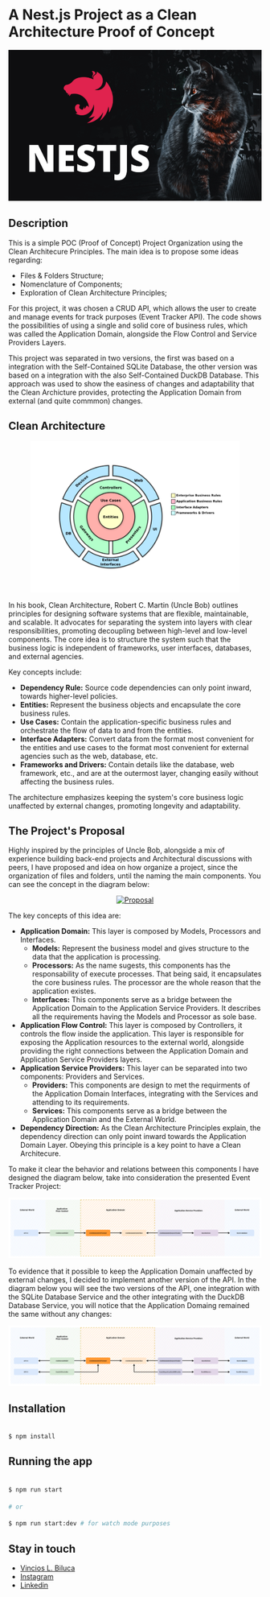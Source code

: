 # A Nest.js Project as a Clean Architecture Proof of Concept

<p align="center">
  <a href="http://nestjs.com/" target="blank">
  <img src="src\resources\img\nestjs.png" height="300" alt="Nest Logo" />
  </a>
</p>


## Description

This is a simple POC (Proof of Concept) Project Organization using the Clean Architecure Principles. The main idea is to propose some ideas regarding:

- Files & Folders Structure;
- Nomenclature of Components;
- Exploration of Clean Architecture Principles;

For this project, it was chosen a CRUD API, which allows the user to create and manage events for track purposes (Event Tracker API). The code shows the possibilities of using a single and solid core of business rules, which was called the Application Domain, alongside the Flow Control and Service Providers Layers.

This project was separated in two versions, the first was based on a integration with the Self-Contained SQLite Database, the other version was based on a integration with the also Self-Contained DuckDB Database. This approach was used to show the easiness of changes and adaptability that the Clean Archicture provides, protecting the Application Domain from external (and quite commmon) changes.

## Clean Architecture

<p align="center">
  <a href="http://nestjs.com/" target="blank">
  <img src="src\resources\img\cleanarchitecture.png" height="300" alt="Clean Architecture" />
  </a>
</p>

In his book, Clean Architecture,  Robert C. Martin (Uncle Bob) outlines principles for designing software systems that are flexible, maintainable, and scalable. It advocates for separating the system into layers with clear responsibilities, promoting decoupling between high-level and low-level components. The core idea is to structure the system such that the business logic is independent of frameworks, user interfaces, databases, and external agencies. 

Key concepts include:

- **Dependency Rule:** Source code dependencies can only point inward, towards higher-level policies.
- **Entities:** Represent the business objects and encapsulate the core business rules.
- **Use Cases:** Contain the application-specific business rules and orchestrate the flow of data to and from the entities.
- **Interface Adapters:** Convert data from the format most convenient for the entities and use cases to the format most convenient for external agencies such as the web, database, etc.
- **Frameworks and Drivers:** Contain details like the database, web framework, etc., and are at the outermost layer, changing easily without affecting the business rules.

The architecture emphasizes keeping the system's core business logic unaffected by external changes, promoting longevity and adaptability.

## The Project's Proposal

Highly inspired by the principles of Uncle Bob, alongside a mix of experience building back-end projects and Architectural discussions with peers, I have proposed and idea on how organize a project, since the organization of files and folders, until the naming the main components. You can see the concept in the diagram below:

<p align="center">
  <a href="http://nestjs.com/" target="blank">
  <img src="src\resources\img\archproposal.png" height="300" alt="Proposal" />
  </a>
</p>

The key concepts of this idea are:

- **Application Domain:** This layer is composed by Models, Processors and Interfaces.
  - **Models:** Represent the business model and gives structure to the data that the application is processing.
  - **Processors:** As the name sugests, this components has the responsability of execute processes. That being said, it encapsulates the core business rules. The processor are the whole reason that the application existes.
  - **Interfaces:** This components serve as a bridge between the Application Domain to the Application Service Providers. It describes all the requirements having the Models and Processor as sole base.
- **Application Flow Control:** This layer is composed by Controllers, it controls the flow inside the application. This layer is responsible for exposing the Application resources to the external world, alongside providing the right connections between the Application Domain and Application Service Providers layers.
- **Application Service Providers:** This layer can be separated into two components: Providers and Services.
  - **Providers:** This components are design to met the requirments of the Application Domain Interfaces, integrating with the Services and attending to its requirements.
  - **Services:** This components serve as a bridge between the Application Domain and the External World.
- **Dependency Direction:** As the Clean Architecture Principles explain, the dependency direction can only point inward towards the Application Domain Layer. Obeying this principle is a key point to have a Clean Architecure.

To make it clear the behavior and relations between this components I have designed the diagram below, take into consideration the presented Event Tracker Project:

<p align="center">
  <a href="http://nestjs.com/" target="blank">
  <img src="src\resources\img\appproposal1.png" alt="Project Diagram" />
  </a>
</p>

To evidence that it possible to keep the Application Domain unaffected by external changes, I decided to implement another version of the API. In the diagram below you will see the two versions of the API, one integration with the SQLite Database Service and the other integrating with the DuckDB Database Service, you will notice that the Application Domaing remained the same without any changes:

<p align="center">
  <a href="http://nestjs.com/" target="blank">
  <img src="src\resources\img\appproposal2.png" alt="Project Diagram" />
  </a>
</p>


## Installation

```bash

$ npm install

```

## Running the app

```bash

$ npm run start

# or

$ npm run start:dev # for watch mode purposes

```

## Stay in touch

- [Vincios L. Biluca](https://github.com/biluca)
- [Instagram](https://www.instagram.com/viniciosbiluca.dev/)
- [Linkedin](https://www.linkedin.com/in/vinicios-biluca/)

